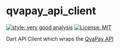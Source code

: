 # qvapay_api_client

[![style: very good analysis][very_good_analysis_badge]][very_good_analysis_link]
[![License: MIT][license_badge]][license_link]

Dart API Client which wraps the [QvaPay API](https://documenter.getpostman.com/view/8765260/TzzHnDGw)

[license_badge]: https://img.shields.io/badge/license-MIT-blue.svg
[license_link]: https://opensource.org/licenses/MIT
[very_good_analysis_badge]: https://img.shields.io/badge/style-very_good_analysis-B22C89.svg
[very_good_analysis_link]: https://pub.dev/packages/very_good_analysis
